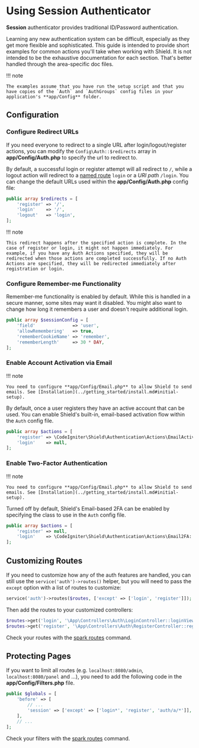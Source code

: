 # Using Session Authenticator

**Session** authenticator provides traditional ID/Password authentication.

Learning any new authentication system can be difficult, especially as they get more flexible and sophisticated. This guide is intended to provide short examples for common actions you'll take when working with Shield. It is not intended to be the exhaustive documentation for each section. That's better handled through the area-specific doc files.

!!! note

    The examples assume that you have run the setup script and that you have copies of the `Auth` and `AuthGroups` config files in your application's **app/Config** folder.

## Configuration

### Configure Redirect URLs

If you need everyone to redirect to a single URL after login/logout/register actions, you can modify the `Config\Auth::$redirects` array in **app/Config/Auth.php** to specify the url to redirect to.

By default, a successful login or register attempt will all redirect to `/`, while a logout action
will redirect to a [named route](https://codeigniter.com/user_guide/incoming/routing.html#using-named-routes "See routing docs") `login` or a *URI path* `/login`. You can change the default URLs used within the **app/Config/Auth.php** config file:

```php
public array $redirects = [
    'register' => '/',
    'login'    => '/',
    'logout'   => 'login',
];
```

!!! note

    This redirect happens after the specified action is complete. In the case of register or login, it might not happen immediately. For example, if you have any Auth Actions specified, they will be redirected when those actions are completed successfully. If no Auth Actions are specified, they will be redirected immediately after registration or login.

### Configure Remember-me Functionality

Remember-me functionality is enabled by default. While this is handled in a secure manner, some sites may want it disabled. You might also want to change how long it remembers a user and doesn't require additional login.

```php
public array $sessionConfig = [
    'field'              => 'user',
    'allowRemembering'   => true,
    'rememberCookieName' => 'remember',
    'rememberLength'     => 30 * DAY,
];
```

### Enable Account Activation via Email

!!! note

    You need to configure **app/Config/Email.php** to allow Shield to send emails. See [Installation](../getting_started/install.md#initial-setup).

By default, once a user registers they have an active account that can be used. You can enable Shield's built-in, email-based activation flow within the `Auth` config file.

```php
public array $actions = [
    'register' => \CodeIgniter\Shield\Authentication\Actions\EmailActivator::class,
    'login'    => null,
];
```

### Enable Two-Factor Authentication

!!! note

    You need to configure **app/Config/Email.php** to allow Shield to send emails. See [Installation](../getting_started/install.md#initial-setup).

Turned off by default, Shield's Email-based 2FA can be enabled by specifying the class to use in the `Auth` config file.

```php
public array $actions = [
    'register' => null,
    'login'    => \CodeIgniter\Shield\Authentication\Actions\Email2FA::class,
];
```

## Customizing Routes

If you need to customize how any of the auth features are handled, you can still
use the `service('auth')->routes()` helper, but you will need to pass the `except`
option with a list of routes to customize:

```php
service('auth')->routes($routes, ['except' => ['login', 'register']]);
```

Then add the routes to your customized controllers:

```php
$routes->get('login', '\App\Controllers\Auth\LoginController::loginView');
$routes->get('register', '\App\Controllers\Auth\RegisterController::registerView');
```

Check your routes with the [spark routes](https://codeigniter.com/user_guide/incoming/routing.html#spark-routes)
command.

## Protecting Pages

If you want to limit all routes (e.g. `localhost:8080/admin`, `localhost:8080/panel` and ...), you need to add the following code in the **app/Config/Filters.php** file.

```php
public $globals = [
    'before' => [
        // ...
        'session' => ['except' => ['login*', 'register', 'auth/a/*']],
    ],
    // ...
];
```

Check your filters with the [spark routes](https://codeigniter.com/user_guide/incoming/routing.html#spark-routes)
command.
